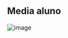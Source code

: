 ## Media aluno

![image](https://github.com/user-attachments/assets/e7435069-2101-45cc-9260-4753727359cd)

